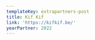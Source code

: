 ```yaml
---
templateKey: extrapartners-post
title: Kif Kif
link: 'https://kifkif.be/'
yearPartner: 2022
---
```



